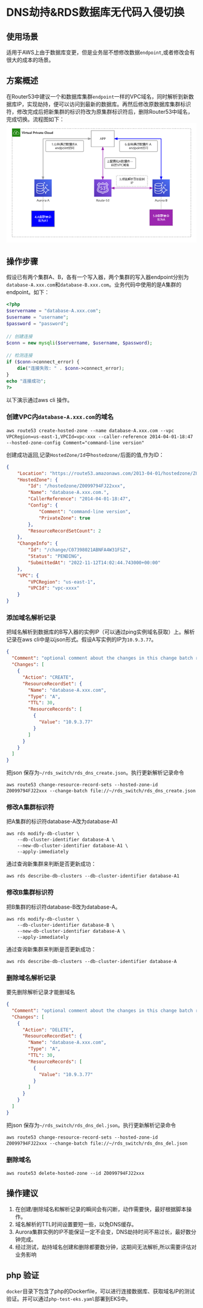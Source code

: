 # DNS劫持&RDS数据库无代码入侵切换
## 使用场景
适用于AWS上由于数据库变更，但是业务层不想修改数据`endpoint`,或者修改会有很大的成本的场景。

## 方案概述
在Router53中建议一个和数据库集群`endpoint`一样的VPC域名，同时解析到新数据库IP，实现劫持，便可以访问到最新的数据库。再然后修改原数据库集群标识符，修改完成后把新集群的标识符改为原集群标识符后，删除Router53中域名，完成切换。流程图如下：
![](./rds-switch.png)

## 操作步骤
假设已有两个集群A、B，各有一个写入器，两个集群的写入器endpoint分别为`database-A.xxx.com`和`database-B.xxx.com`。业务代码中使用的是A集群的endpoint。如下：
```php
<?php
$servername = "database-A.xxx.com";
$username = "username";
$password = "password";
 
// 创建连接
$conn = new mysqli($servername, $username, $password);
 
// 检测连接
if ($conn->connect_error) {
    die("连接失败: " . $conn->connect_error);
} 
echo "连接成功";
?>

```
以下演示通过aws cli 操作。
### 创建VPC内`database-A.xxx.com`的域名
```shell
aws route53 create-hosted-zone --name database-A.xxx.com --vpc VPCRegion=us-east-1,VPCId=vpc-xxx --caller-reference 2014-04-01-18:47 --hosted-zone-config Comment="command-line version"
```
创建成功返回,记录`HostedZone/Id`中`hostedzone/`后面的值,作为ID：
```json
{
    "Location": "https://route53.amazonaws.com/2013-04-01/hostedzone/Z0099794FJ22xxx",
    "HostedZone": {
        "Id": "/hostedzone/Z0099794FJ22xxx",
        "Name": "database-A.xxx.com.",
        "CallerReference": "2014-04-01-18:47",
        "Config": {
            "Comment": "command-line version",
            "PrivateZone": true
        },
        "ResourceRecordSetCount": 2
    },
    "ChangeInfo": {
        "Id": "/change/C07398021ABNFA4W31FSZ",
        "Status": "PENDING",
        "SubmittedAt": "2022-11-12T14:02:44.743000+00:00"
    },
    "VPC": {
        "VPCRegion": "us-east-1",
        "VPCId": "vpc-xxxx"
    }
}
```
### 添加域名解析记录
把域名解析到数据库的B写入器的实例IP（可以通过ping实例域名获取）上。解析记录在aws cli中是以json形式。假设A写实例的IP为`10.9.3.77`。
```json
{
  "Comment": "optional comment about the changes in this change batch request",
  "Changes": [
    {
      "Action": "CREATE",
      "ResourceRecordSet": {
        "Name": "database-A.xxx.com",
        "Type": "A",
        "TTL": 30,
        "ResourceRecords": [
          {
            "Value": "10.9.3.77"
          }
        ]
      }
    }
  ]
}
```
把json 保存为`~/rds_switch/rds_dns_create.json`。执行更新解析记录命令
```shell
aws route53 change-resource-record-sets --hosted-zone-id Z0099794FJ22xxx --change-batch file://~/rds_switch/rds_dns_create.json
```

### 修改A集群标识符
把A集群的标识符database-A改为database-A1
```shell
aws rds modify-db-cluster \
    --db-cluster-identifier database-A \
    --new-db-cluster-identifier database-A1 \
    --apply-immediately
```
通过查询新集群来判断是否更新成功：
```shell
aws rds describe-db-clusters --db-cluster-identifier database-A1
```

### 修改B集群标识符
把B集群的标识符database-B改为database-A。
```shell
aws rds modify-db-cluster \
    --db-cluster-identifier database-B \
    --new-db-cluster-identifier database-A \
    --apply-immediately
```
通过查询新集群来判断是否更新成功：
```shell
aws rds describe-db-clusters --db-cluster-identifier database-A
```

### 删除域名解析记录
要先删除解析记录才能删域名
```json
{
  "Comment": "optional comment about the changes in this change batch request",
  "Changes": [
    {
      "Action": "DELETE",
      "ResourceRecordSet": {
        "Name": "database-A.xxx.com",
        "Type": "A",
        "TTL": 30,
        "ResourceRecords": [
          {
            "Value": "10.9.3.77"
          }
        ]
      }
    }
  ]
}
```
把json 保存为`~/rds_switch/rds_dns_del.json`。执行更新解析记录命令
```shell
aws route53 change-resource-record-sets --hosted-zone-id Z0099794FJ22xxx --change-batch file://~/rds_switch/rds_dns_del.json
```
### 删除域名
```shell
aws route53 delete-hosted-zone --id Z0099794FJ22xxx
```

## 操作建议
1. 在创建/删除域名和解析记录的瞬间会有闪断，动作需要快，最好根据脚本操作。
2. 域名解析的TTL时间设置要短一些，以免DNS缓存。
3. Aurora集群实例的IP不能保证一定不会变，DNS劫持时间不易过长，最好数分钟完成。
4. 经过测试，劫持域名创建和删除都要数分钟，这期间无法解析,所以需要评估对业务影响

## php 验证
`docker`目录下包含了php的Dockerfile，可以进行连接数据库、获取域名IP的测试验证。并可以通过`php-test-eks.yaml`部署到EKS中。